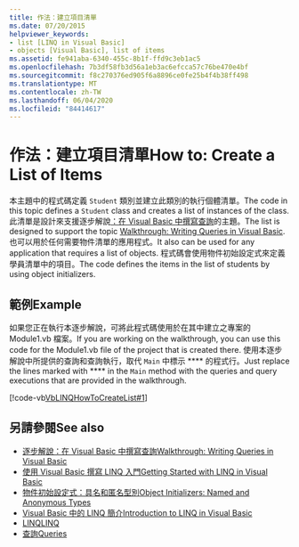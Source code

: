 ```yaml
---
title: 作法：建立項目清單
ms.date: 07/20/2015
helpviewer_keywords:
- list [LINQ in Visual Basic]
- objects [Visual Basic], list of items
ms.assetid: fe941aba-6340-455c-8b1f-ffd9c3eb1ac5
ms.openlocfilehash: 7b3df58fb3d56a1eb3ac6efcca57c76be470e4bf
ms.sourcegitcommit: f8c270376ed905f6a8896ce0fe25b4f4b38ff498
ms.translationtype: MT
ms.contentlocale: zh-TW
ms.lasthandoff: 06/04/2020
ms.locfileid: "84414617"
---
```

# <a name="how-to-create-a-list-of-items"></a><span data-ttu-id="0c548-102">作法：建立項目清單</span><span class="sxs-lookup"><span data-stu-id="0c548-102">How to: Create a List of Items</span></span>
<span data-ttu-id="0c548-103">本主題中的程式碼定義 `Student` 類別並建立此類別的執行個體清單。</span><span class="sxs-lookup"><span data-stu-id="0c548-103">The code in this topic defines a `Student` class and creates a list of instances of the class.</span></span> <span data-ttu-id="0c548-104">此清單是設計來支援逐步解說[：在 Visual Basic 中撰寫查詢](walkthrough-writing-queries.md)的主題。</span><span class="sxs-lookup"><span data-stu-id="0c548-104">The list is designed to support the topic [Walkthrough: Writing Queries in Visual Basic](walkthrough-writing-queries.md).</span></span> <span data-ttu-id="0c548-105">也可以用於任何需要物件清單的應用程式。</span><span class="sxs-lookup"><span data-stu-id="0c548-105">It also can be used for any application that requires a list of objects.</span></span> <span data-ttu-id="0c548-106">程式碼會使用物件初始設定式來定義學員清單中的項目。</span><span class="sxs-lookup"><span data-stu-id="0c548-106">The code defines the items in the list of students by using object initializers.</span></span>  
  
## <a name="example"></a><span data-ttu-id="0c548-107">範例</span><span class="sxs-lookup"><span data-stu-id="0c548-107">Example</span></span>  
 <span data-ttu-id="0c548-108">如果您正在執行本逐步解說，可將此程式碼使用於在其中建立之專案的 Module1.vb 檔案。</span><span class="sxs-lookup"><span data-stu-id="0c548-108">If you are working on the walkthrough, you can use this code for the Module1.vb file of the project that is created there.</span></span> <span data-ttu-id="0c548-109">使用本逐步解說中所提供的查詢和查詢執行，取代 `Main` 中標示 \*\*\*\* 的程式行。</span><span class="sxs-lookup"><span data-stu-id="0c548-109">Just replace the lines marked with \*\*\*\* in the `Main` method with the queries and query executions that are provided in the walkthrough.</span></span>  
  
 [!code-vb[VbLINQHowToCreateList#1](~/samples/snippets/visualbasic/VS_Snippets_VBCSharp/VbLINQHowToCreateList/VB/Class1.vb#1)]  
  
## <a name="see-also"></a><span data-ttu-id="0c548-110">另請參閱</span><span class="sxs-lookup"><span data-stu-id="0c548-110">See also</span></span>

- [<span data-ttu-id="0c548-111">逐步解說：在 Visual Basic 中撰寫查詢</span><span class="sxs-lookup"><span data-stu-id="0c548-111">Walkthrough: Writing Queries in Visual Basic</span></span>](walkthrough-writing-queries.md)
- [<span data-ttu-id="0c548-112">使用 Visual Basic 撰寫 LINQ 入門</span><span class="sxs-lookup"><span data-stu-id="0c548-112">Getting Started with LINQ in Visual Basic</span></span>](getting-started-with-linq.md)
- [<span data-ttu-id="0c548-113">物件初始設定式：具名和匿名型別</span><span class="sxs-lookup"><span data-stu-id="0c548-113">Object Initializers: Named and Anonymous Types</span></span>](../../language-features/objects-and-classes/object-initializers-named-and-anonymous-types.md)
- [<span data-ttu-id="0c548-114">Visual Basic 中的 LINQ 簡介</span><span class="sxs-lookup"><span data-stu-id="0c548-114">Introduction to LINQ in Visual Basic</span></span>](../../language-features/linq/introduction-to-linq.md)
- [<span data-ttu-id="0c548-115">LINQ</span><span class="sxs-lookup"><span data-stu-id="0c548-115">LINQ</span></span>](../../language-features/linq/index.md)
- [<span data-ttu-id="0c548-116">查詢</span><span class="sxs-lookup"><span data-stu-id="0c548-116">Queries</span></span>](../../../language-reference/queries/index.md)
